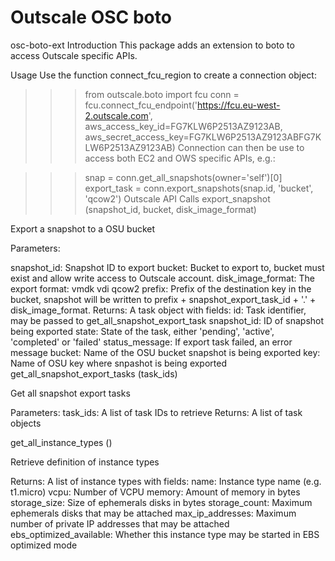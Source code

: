 # Outscale OSC boto 


osc-boto-ext
Introduction
This package adds an extension to boto to access Outscale specific APIs.

Usage
Use the function connect_fcu_region to create a connection object:

>>> from outscale.boto import fcu
>>> conn = fcu.connect_fcu_endpoint('https://fcu.eu-west-2.outscale.com',
                                    aws_access_key_id=FG7KLW6P2513AZ9123AB,
                                    aws_secret_access_key=FG7KLW6P2513AZ9123ABFG7KLW6P2513AZ9123AB)
Connection can then be use to access both EC2 and OWS specific APIs, e.g.:

>>> snap = conn.get_all_snapshots(owner='self')[0]
>>> export_task = conn.export_snapshots(snap.id, 'bucket', 'qcow2')
Outscale API Calls
export_snapshot (snapshot_id, bucket, disk_image_format)

Export a snapshot to a OSU bucket

Parameters:

snapshot_id: Snapshot ID to export
bucket: Bucket to export to, bucket must exist and allow write access to Outscale account.
disk_image_format: The export format: vmdk vdi qcow2
prefix: Prefix of the destination key in the bucket, snapshot will be written to prefix + snapshot_export_task_id + '.' + disk_image_format.
Returns: A task object with fields:
id: Task identifier, may be passed to get_all_snapshot_export_task
snapshot_id: ID of snapshot being exported
state: State of the task, either 'pending', 'active', 'completed' or 'failed'
status_message: If export task failed, an error message
bucket: Name of the OSU bucket snapshot is being exported
key: Name of OSU key where snpashot is being exported
get_all_snapshot_export_tasks (task_ids)

Get all snapshot export tasks

Parameters:
task_ids: A list of task IDs to retrieve
Returns: A list of task objects

get_all_instance_types ()

Retrieve definition of instance types

Returns: A list of instance types with fields:
name: Instance type name (e.g. t1.micro)
vcpu: Number of VCPU
memory: Amount of memory in bytes
storage_size: Size of ephemerals disks in bytes
storage_count: Maximum ephemerals disks that may be attached
max_ip_addresses: Maximum number of private IP addresses that may be attached
ebs_optimized_available: Whether this instance type may be started in EBS optimized mode
